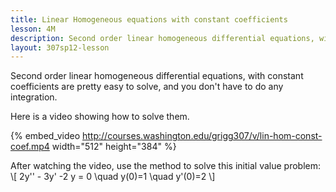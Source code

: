 ```yaml
---
title: Linear Homogeneous equations with constant coefficients
lesson: 4M
description: Second order linear homogeneous differential equations, with constant coefficients. They are pretty easy to solve, and you don't have to do any integration. Section 3.1.
layout: 307sp12-lesson
---
```


Second order linear homogeneous differential equations, with constant coefficients are pretty easy to solve, and you don't have to do any integration.

Here is a video showing how to solve them.

{% embed_video http://courses.washington.edu/grigg307/v/lin-hom-const-coef.mp4 width="512" height="384" %}

After watching the video, use the method to solve this initial value problem:
\\[ 2y'' - 3y' -2 y = 0 \quad y(0)=1 \quad y'(0)=2 \\]


